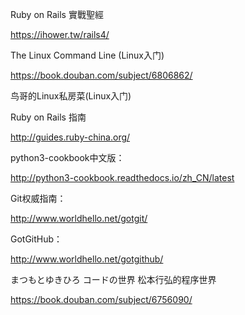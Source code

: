 
Ruby on Rails 實戰聖經

https://ihower.tw/rails4/

The Linux Command Line (Linux入门)

https://book.douban.com/subject/6806862/

鸟哥的Linux私房菜(Linux入门)

Ruby on Rails 指南

http://guides.ruby-china.org/

python3-cookbook中文版：

http://python3-cookbook.readthedocs.io/zh_CN/latest

Git权威指南：

http://www.worldhello.net/gotgit/

GotGitHub：

http://www.worldhello.net/gotgithub/

まつもとゆきひろ コードの世界
松本行弘的程序世界

https://book.douban.com/subject/6756090/
